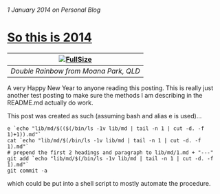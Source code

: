 ###### 1 January 2014 on Personal Blog

# [So this is 2014]

|[![FullSize][2]][1]|
|:---:|
| _Double Rainbow from Moana Park, QLD_ |

A very Happy New Year to anyone reading this posting. This is really just
another test posting to make sure the methods I am describing in the
README.md actually do work.

This post was created as such (assuming bash and alias e is used)...

    e `echo "lib/md/$(($(/bin/ls -1v lib/md | tail -n 1 | cut -d. -f 1)+1)).md"`
    cat `echo "lib/md/$(/bin/ls -1v lib/md | tail -n 1 | cut -d. -f 1).md"`
    # prepend the first 2 headings and paragraph to lib/md/1.md + "---"
    git add `echo "lib/md/$(/bin/ls -1v lib/md | tail -n 1 | cut -d. -f 1).md"`
    git commit -a

which could be put into a shell script to mostly automate the procedure.

[So this is 2014]: /8
[1]: http://localhost/lib/img/double_rainbow.jpg
[2]: /lib/img/double_rainbow.jpg
